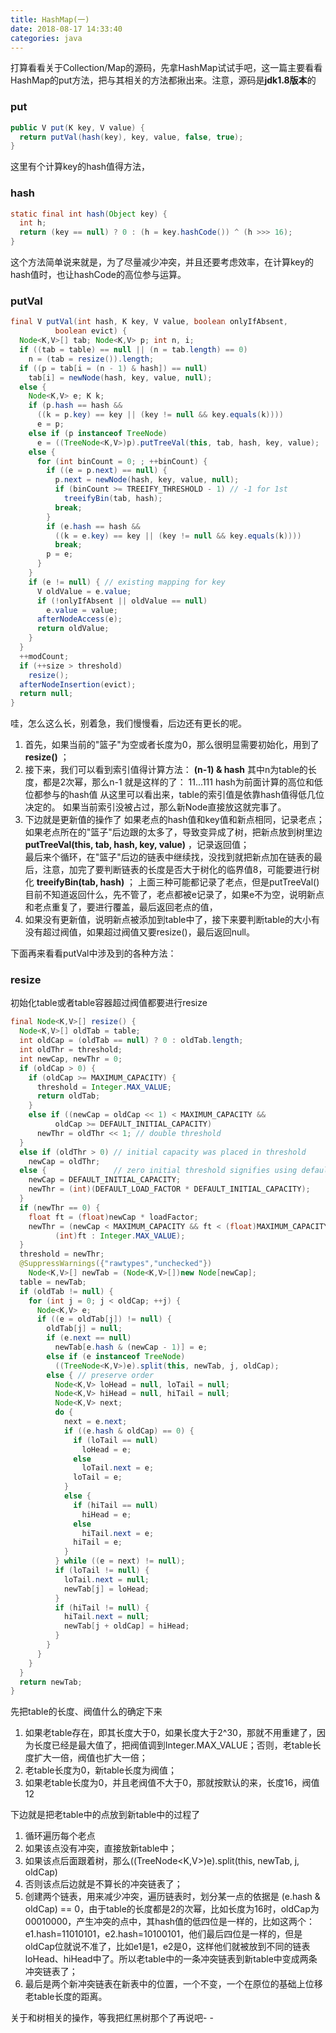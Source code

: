 ```yaml
---
title: HashMap(一)
date: 2018-08-17 14:33:40
categories: java
---
```


打算看看关于Collection/Map的源码，先拿HashMap试试手吧，这一篇主要看看HashMap的put方法，把与其相关的方法都揪出来。注意，源码是**jdk1.8版本**的

<!--more-->

### put

``` java
public V put(K key, V value) {
  return putVal(hash(key), key, value, false, true);
}
```

这里有个计算key的hash值得方法，

### hash

``` java
static final int hash(Object key) {
  int h;
  return (key == null) ? 0 : (h = key.hashCode()) ^ (h >>> 16);
}
```

这个方法简单说来就是，为了尽量减少冲突，并且还要考虑效率，在计算key的hash值时，也让hashCode的高位参与运算。

### putVal

``` java
final V putVal(int hash, K key, V value, boolean onlyIfAbsent,
          boolean evict) {
  Node<K,V>[] tab; Node<K,V> p; int n, i;
  if ((tab = table) == null || (n = tab.length) == 0)
    n = (tab = resize()).length;
  if ((p = tab[i = (n - 1) & hash]) == null)
    tab[i] = newNode(hash, key, value, null);
  else {
    Node<K,V> e; K k;
    if (p.hash == hash &&
      ((k = p.key) == key || (key != null && key.equals(k))))
      e = p;
    else if (p instanceof TreeNode)
      e = ((TreeNode<K,V>)p).putTreeVal(this, tab, hash, key, value);
    else {
      for (int binCount = 0; ; ++binCount) {
        if ((e = p.next) == null) {
          p.next = newNode(hash, key, value, null);
          if (binCount >= TREEIFY_THRESHOLD - 1) // -1 for 1st
            treeifyBin(tab, hash);
          break;
        }
        if (e.hash == hash &&
          ((k = e.key) == key || (key != null && key.equals(k))))
          break;
        p = e;
      }
    }
    if (e != null) { // existing mapping for key
      V oldValue = e.value;
      if (!onlyIfAbsent || oldValue == null)
        e.value = value;
      afterNodeAccess(e);
      return oldValue;
    }
  }
  ++modCount;
  if (++size > threshold)
    resize();
  afterNodeInsertion(evict);
  return null;
}
```

哇，怎么这么长，别着急，我们慢慢看，后边还有更长的呢。

 1. 首先，如果当前的"篮子"为空或者长度为0，那么很明显需要初始化，用到了**resize()** ；
 2. 接下来，我们可以看到索引值得计算方法： **(n-1) & hash**
其中n为table的长度，都是2次幂，那么n-1 就是这样的了： 11...111 
hash为前面计算的高位和低位都参与的hash值 
从这里可以看出来，table的索引值是依靠hash值得低几位决定的。
如果当前索引没被占过，那么新Node直接放这就完事了。
 3. 下边就是更新值的操作了
如果老点的hash值和key值和新点相同，记录老点；
如果老点所在的"篮子"后边跟的太多了，导致变异成了树，把新点放到树里边**putTreeVal(this, tab, hash, key, value)** ，记录返回值；   
最后来个循环，在"篮子"后边的链表中继续找，没找到就把新点加在链表的最后，注意，加完了要判断链表的长度是否大于树化的临界值8，可能要进行树化 **treeifyBin(tab, hash)** ；
上面三种可能都记录了老点，但是putTreeVal()目前不知道返回什么，先不管了，老点都被e记录了，如果e不为空，说明新点和老点重复了，要进行覆盖，最后返回老点的值，
 4. 如果没有更新值，说明新点被添加到table中了，接下来要判断table的大小有没有超过阀值，如果超过阀值又要resize()，最后返回null。


下面再来看看putVal中涉及到的各种方法：

### resize

初始化table或者table容器超过阀值都要进行resize

``` java
final Node<K,V>[] resize() {
  Node<K,V>[] oldTab = table;
  int oldCap = (oldTab == null) ? 0 : oldTab.length;
  int oldThr = threshold;
  int newCap, newThr = 0;
  if (oldCap > 0) {
    if (oldCap >= MAXIMUM_CAPACITY) {
      threshold = Integer.MAX_VALUE;
      return oldTab;
    }
    else if ((newCap = oldCap << 1) < MAXIMUM_CAPACITY &&
          oldCap >= DEFAULT_INITIAL_CAPACITY)
      newThr = oldThr << 1; // double threshold
  }
  else if (oldThr > 0) // initial capacity was placed in threshold
    newCap = oldThr;
  else {               // zero initial threshold signifies using defaults
    newCap = DEFAULT_INITIAL_CAPACITY;
    newThr = (int)(DEFAULT_LOAD_FACTOR * DEFAULT_INITIAL_CAPACITY);
  }
  if (newThr == 0) {
    float ft = (float)newCap * loadFactor;
    newThr = (newCap < MAXIMUM_CAPACITY && ft < (float)MAXIMUM_CAPACITY ?
          (int)ft : Integer.MAX_VALUE);
  }
  threshold = newThr;
  @SuppressWarnings({"rawtypes","unchecked"})
    Node<K,V>[] newTab = (Node<K,V>[])new Node[newCap];
  table = newTab;
  if (oldTab != null) {
    for (int j = 0; j < oldCap; ++j) {
      Node<K,V> e;
      if ((e = oldTab[j]) != null) {
        oldTab[j] = null;
        if (e.next == null)
          newTab[e.hash & (newCap - 1)] = e;
        else if (e instanceof TreeNode)
          ((TreeNode<K,V>)e).split(this, newTab, j, oldCap);
        else { // preserve order
          Node<K,V> loHead = null, loTail = null;
          Node<K,V> hiHead = null, hiTail = null;
          Node<K,V> next;
          do {
            next = e.next;
            if ((e.hash & oldCap) == 0) {
              if (loTail == null)
                loHead = e;
              else
                loTail.next = e;
              loTail = e;
            }
            else {
              if (hiTail == null)
                hiHead = e;
              else
                hiTail.next = e;
              hiTail = e;
            }
          } while ((e = next) != null);
          if (loTail != null) {
            loTail.next = null;
            newTab[j] = loHead;
          }
          if (hiTail != null) {
            hiTail.next = null;
            newTab[j + oldCap] = hiHead;
          }
        }
      }
    }
  }
  return newTab;
}
```

先把table的长度、阀值什么的确定下来

 1. 如果老table存在，即其长度大于0，如果长度大于2^30，那就不用重建了，因为长度已经是最大值了，把阀值调到Integer.MAX_VALUE；否则，老table长度扩大一倍，阀值也扩大一倍；
 2. 老table长度为0，新table长度为阀值；
 3. 如果老table长度为0，并且老阀值不大于0，那就按默认的来，长度16，阀值12

下边就是把老table中的点放到新table中的过程了

 1. 循环遍历每个老点
 2. 如果该点没有冲突，直接放新table中；
 3. 如果该点后面跟着树，那么((TreeNode<K,V>)e).split(this, newTab, j, oldCap)
 4. 否则该点后边就是不算长的冲突链表了；
 5. 创建两个链表，用来减少冲突，遍历链表时，划分某一点的依据是 (e.hash & oldCap) == 0，由于table的长度都是2的次幂，比如长度为16时，oldCap为00010000，产生冲突的点中，其hash值的低四位是一样的，比如这两个：e1.hash=11010101，e2.hash=10100101，他们最后四位是一样的，但是oldCap位就说不准了，比如e1是1，e2是0，这样他们就被放到不同的链表 loHead、hiHead中了。所以老table中的一条冲突链表到新table中变成两条冲突链表了；
 6. 最后是两个新冲突链表在新表中的位置，一个不变，一个在原位的基础上位移老table长度的距离。

关于和树相关的操作，等我把红黑树那个了再说吧- -
